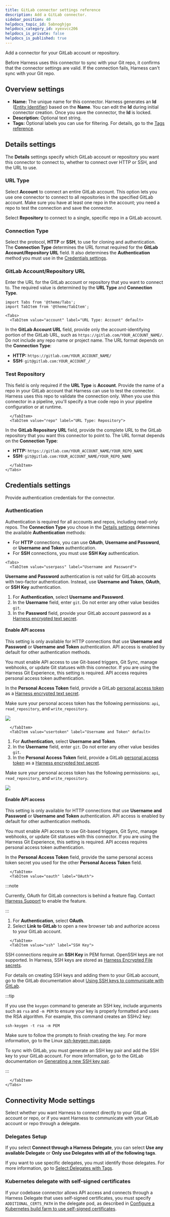```yaml
---
title: GitLab connector settings reference
description: Add a GitLab connector.
sidebar_position: 40
helpdocs_topic_id: 5abnoghjgo
helpdocs_category_id: xyexvcc206
helpdocs_is_private: false
helpdocs_is_published: true
---
```


Add a connector for your GitLab account or repository.

Before Harness uses this connector to sync with your Git repo, it confirms that the connector settings are valid. If the connection fails, Harness can't sync with your Git repo.

## Overview settings

* **Name:** The unique name for this connector. Harness generates an **Id** ([Entity Identifier](../../../20_References/entity-identifier-reference.md)) based on the **Name**. You can edit the **Id** during initial connector creation. Once you save the connector, the **Id** is locked.
* **Description:** Optional text string.
* **Tags:** Optional labels you can use for filtering. For details, go to the [Tags reference](../../../20_References/tags-reference.md).

## Details settings

The **Details** settings specify which GitLab account or repository you want this connector to connect to, whether to connect over HTTP or SSH, and the URL to use.

### URL Type

Select **Account** to connect an entire GitLab account. This option lets you use one connector to connect to all repositories in the specified GitLab account. Make sure you have at least one repo in the account; you need a repo to test the connection and save the connector.

Select **Repository** to connect to a single, specific repo in a GitLab account.

### Connection Type

Select the protocol, **HTTP** or **SSH**, to use for cloning and authentication. The **Connection Type** determines the URL format required for the **GitLab Account/Repository URL** field. It also determines the **Authentication** method you must use in the [Credentials settings](#credentials-settings).

### GitLab Account/Repository URL

Enter the URL for the GitLab account or repository that you want to connect to. The required value is determined by the **URL Type** and **Connection Type**.

```mdx-code-block
import Tabs from '@theme/Tabs';
import TabItem from '@theme/TabItem';
```
```mdx-code-block
<Tabs>
  <TabItem value="account" label="URL Type: Account" default>
```

In the **GitLab Account URL** field, provide only the account-identifying portion of the GitLab URL, such as `https://gitlab.com/YOUR_ACCOUNT_NAME/`. Do not include any repo name or project name. The URL format depends on the **Connection Type**:

* **HTTP:** `https://gitlab.com/YOUR_ACCOUNT_NAME/`
* **SSH:** `git@gitlab.com:YOUR_ACCOUNT_/`

### Test Repository

This field is only required if the **URL Type** is **Account**. Provide the name of a repo in your GitLab account that Harness can use to test the connector. Harness uses this repo to validate the connection only. When you use this connector in a pipeline, you'll specify a true code repo in your pipeline configuration or at runtime.

```mdx-code-block
  </TabItem>
  <TabItem value="repo" label="URL Type: Repository">
```

In the **GitLab Repository URL** field, provide the complete URL to the GitLab repository that you want this connector to point to. The URL format depends on the **Connection Type**:

* **HTTP:** `https://gitlab.com/YOUR_ACCOUNT_NAME/YOUR_REPO_NAME`
* **SSH:** `git@gitlab.com:YOUR_ACCOUNT_NAME/YOUR_REPO_NAME`

```mdx-code-block
  </TabItem>
</Tabs>
```

## Credentials settings

Provide authentication credentials for the connector.

### Authentication

Authentication is required for all accounts and repos, including read-only repos. The **Connection Type** you chose in the [Details settings](#details-settings) determines the available **Authentication** methods:

* For **HTTP** connections, you can use **OAuth**, **Username and Password**, or **Username and Token** authentication.
* For **SSH** connections, you must use **SSH Key** authentication.

```mdx-code-block
<Tabs>
  <TabItem value="userpass" label="Username and Password">
```

**Username and Password** authentication is not valid for GitLab accounts with two-factor authentication. Instead, use **Username and Token**, **OAuth**, or **SSH Key** authentication.

1. For **Authentication**, select **Username and Password**.
2. In the **Username** field, enter `git`. Do not enter any other value besides `git`.
3. In the **Password** field, provide your GitLab account password as a [Harness encrypted text secret](../../../Secrets/2-add-use-text-secrets.md).

#### Enable API access

This setting is only available for HTTP connections that use **Username and Password** or **Username and Token** authentication. API access is enabled by default for other authentication methods.

You must enable API access to use Git-based triggers, Git Sync, manage webhooks, or update Git statuses with this connector. If you are using the Harness Git Experience, this setting is required. API access requires personal access token authentication.

In the **Personal Access Token** field, provide a GitLab [personal access token](https://docs.gitlab.com/ee/user/profile/personal_access_tokens.html) as a [Harness encrypted text secret](../../../Secrets/2-add-use-text-secrets.md).

Make sure your personal access token has the following permissions: `api`, `read_repository`, and `write_repository`.

![](./static/git-lab-connector-settings-reference-04.png)

```mdx-code-block
  </TabItem>
  <TabItem value="usertoken" label="Username and Token" default>
```

1. For **Authentication**, select **Username and Token**.
2. In the **Username** field, enter `git`. Do not enter any other value besides `git`.
3. In the **Personal Access Token** field, provide a GitLab [personal access token](https://docs.gitlab.com/ee/user/profile/personal_access_tokens.html) as a [Harness encrypted text secret](../../../Secrets/2-add-use-text-secrets.md).

Make sure your personal access token has the following permissions: `api`, `read_repository`, and `write_repository`.

![](./static/git-lab-connector-settings-reference-04.png)

#### Enable API access

This setting is only available for HTTP connections that use **Username and Password** or **Username and Token** authentication. API access is enabled by default for other authentication methods.

You must enable API access to use Git-based triggers, Git Sync, manage webhooks, or update Git statuses with this connector. If you are using the Harness Git Experience, this setting is required. API access requires personal access token authentication.

In the **Personal Access Token** field, provide the same personal access token secret you used for the other **Personal Access Token** field.

```mdx-code-block
  </TabItem>
  <TabItem value="oauth" label="OAuth">
```

:::note

Currently, OAuth for GitLab connectors is behind a feature flag. Contact [Harness Support](mailto:support@harness.io) to enable the feature.

:::

1. For **Authentication**, select **OAuth**.
2. Select **Link to GitLab** to open a new browser tab and authorize access to your GitLab account.

```mdx-code-block
  </TabItem>
  <TabItem value="ssh" label="SSH Key">
```

SSH connections require an **SSH Key** in PEM format. OpenSSH keys are not supported. In Harness, SSH keys are stored as [Harness Encrypted File secrets](../../../Secrets/3-add-file-secrets.md).

For details on creating SSH keys and adding them to your GitLab account, go to the GitLab documentation about [Using SSH keys to communicate with GitLab](https://docs.gitlab.com/ee/user/ssh.html).

:::tip

If you use the `keygen` command to generate an SSH key, include arguments such as `rsa` and `-m PEM` to ensure your key is properly formatted and uses the RSA algorithm. For example, this command creates an SSHv2 key:

```
ssh-keygen -t rsa -m PEM
```

Make sure to follow the prompts to finish creating the key. For more information, go to the Linux [ssh-keygen man page](https://linux.die.net/man/1/ssh-keygen).

To sync with GitLab, you must generate an SSH key pair and add the SSH key to your GitLab account. For more information, go to the GitLab documentation on [Generating a new SSH key pair](https://gitlab.com/help/ssh/README#generating-a-new-ssh-key-pair).

:::

```mdx-code-block
  </TabItem>
</Tabs>
```

## Connectivity Mode settings

Select whether you want Harness to connect directly to your GitLab account or repo, or if you want Harness to communicate with your GitLab account or repo through a delegate.

### Delegates Setup

If you select **Connect through a Harness Delegate**, you can select **Use any available Delegate** or **Only use Delegates with all of the following tags**.

If you want to use specific delegates, you must identify those delegates. For more information, go to [Select Delegates with Tags](../../../2_Delegates/manage-delegates/select-delegates-with-selectors.md).

### Kubernetes delegate with self-signed certificates

If your codebase connector allows API access and connects through a Harness Delegate that uses self-signed certificates, you must specify `ADDITIONAL_CERTS_PATH` in the delegate pod, as described in [Configure a Kubernetes build farm to use self-signed certificates](/docs/continuous-integration/use-ci/set-up-build-infrastructure/k8s-build-infrastructure/configure-a-kubernetes-build-farm-to-use-self-signed-certificates#enable-self-signed-certificates).
